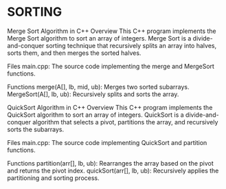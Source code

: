 # SORTING

Merge Sort Algorithm in C++
Overview
This C++ program implements the Merge Sort algorithm to sort an array of integers. Merge Sort is a divide-and-conquer sorting technique that recursively splits an array into halves, sorts them, and then merges the sorted halves.

Files
main.cpp: The source code implementing the merge and MergeSort functions.

Functions
merge(A[], lb, mid, ub): Merges two sorted subarrays.
MergeSort(A[], lb, ub): Recursively splits and sorts the array.



QuickSort Algorithm in C++
Overview
This C++ program implements the QuickSort algorithm to sort an array of integers. QuickSort is a divide-and-conquer algorithm that selects a pivot, partitions the array, and recursively sorts the subarrays.

Files
main.cpp: The source code implementing QuickSort and partition functions.

Functions
partition(arr[], lb, ub): Rearranges the array based on the pivot and returns the pivot index.
quickSort(arr[], lb, ub): Recursively applies the partitioning and sorting process.
